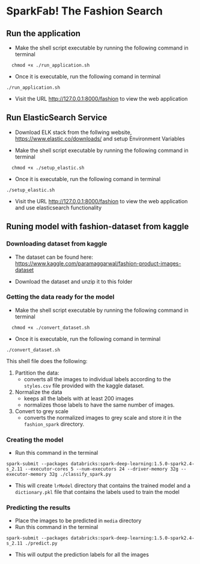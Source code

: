 # SparkFab! The Fashion Search

## Run the application

- Make the shell script executable by running the following command in terminal
``` 
  chmod +x ./run_application.sh
  ```
- Once it is executable, run the following comand in terminal
```
./run_application.sh
```
- Visit the URL http://127.0.0.1:8000/fashion to view the web application

## Run ElasticSearch Service

- Download ELK stack from the follwing website, https://www.elastic.co/downloads/ and setup Environment Variables

- Make the shell script executable by running the following command in terminal
``` 
  chmod +x ./setup_elastic.sh
  ```
- Once it is executable, run the following comand in terminal
```
./setup_elastic.sh
```
- Visit the URL http://127.0.0.1:8000/fashion to view the web application and use elasticsearch functionality

## Runing model with fashion-dataset from kaggle

### Downloading dataset from kaggle

- The dataset can be found here: https://www.kaggle.com/paramaggarwal/fashion-product-images-dataset

- Download the dataset and unzip it to this folder

### Getting the data ready for the model
- Make the shell script executable by running the following command in terminal
``` 
  chmod +x ./convert_dataset.sh
  ```
- Once it is executable, run the following comand in terminal
```
./convert_dataset.sh
```
This shell file does the following:
1. Partition the data:
    - converts all the images to individual labels according to the `styles.csv` file provided with the kaggle dataset.
2. Normalize the data
    - keeps all the labels with at least 200 images
    - normalizes those labels to have the same number of images.
3. Convert to grey scale
    - converts the normalized images to grey scale and store it in the `fashion_spark` directory.

### Creating the model
- Run this command in the terminal
```
spark-submit --packages databricks:spark-deep-learning:1.5.0-spark2.4-s_2.11 --executor-cores 5 --num-executors 24 --driver-memory 32g --executor-memory 32g ./classify_spark.py
```
- This will create `lrModel` directory that contains the trained model and a `dictionary.pkl` file that contains the labels used to train the model

### Predicting the results
- Place the images to be predicted in `media` directory
- Run this command in the terminal
```
spark-submit --packages databricks:spark-deep-learning:1.5.0-spark2.4-s_2.11 ./predict.py
```
- This will output the prediction labels for all the images

